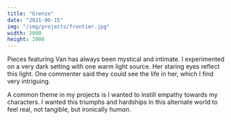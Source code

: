 ```yaml
---
title: "Grenze"
date: "2021-06-15"
img: "/img/projects/frontier.jpg"
width: 2000
height: 2000
---
```


Pieces featuring Van has always been mystical and intimate. I experimented on a very dark setting with one warm light source. Her staring eyes reflect this light. One commenter said they could see the life in her, which I find very intriguing.

A common theme in my projects is I wanted to instill empathy towards my characters. I wanted this triumphs and hardships in this alternate world to feel real, not tangible, but ironically _human_.
